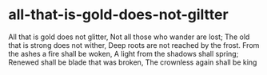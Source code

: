 # all-that-is-gold-does-not-giltter
All that is gold does not glitter, Not all those who wander are lost; The old that is strong does not wither, Deep roots are not reached by the frost.  From the ashes a fire shall be woken, A light from the shadows shall spring; Renewed shall be blade that was broken, The crownless again shall be king
